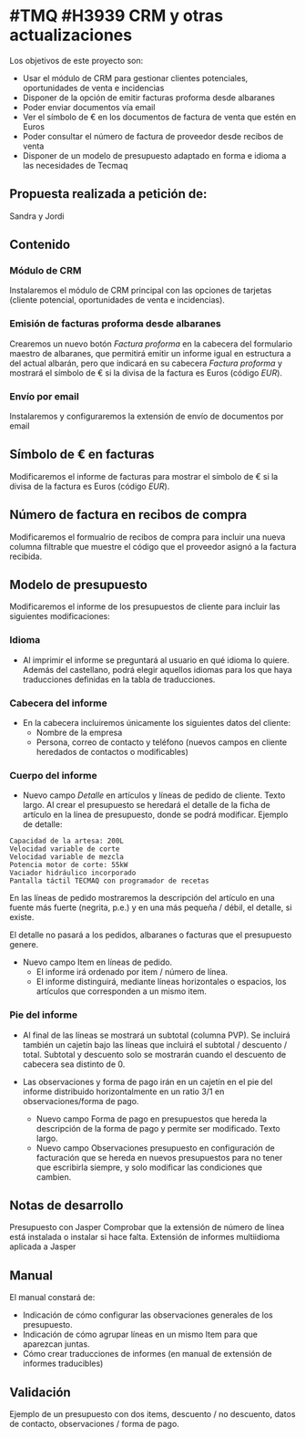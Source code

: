 # #TMQ #H3939 CRM y otras actualizaciones

Los objetivos de este proyecto son:
+ Usar el módulo de CRM para gestionar clientes potenciales, oportunidades de venta e incidencias
+ Disponer de la opción de emitir facturas proforma desde albaranes
+ Poder enviar documentos vía email
+ Ver el símbolo de € en los documentos de factura de venta que estén en Euros
+ Poder consultar el número de factura de proveedor desde recibos de venta
+ Disponer de un modelo de presupuesto adaptado en forma e idioma a las necesidades de Tecmaq

## Propuesta realizada a petición de:
Sandra y Jordi 

## Contenido

### Módulo de CRM
Instalaremos el módulo de CRM principal con las opciones de tarjetas (cliente potencial, oportunidades de venta e incidencias).

### Emisión de facturas proforma desde albaranes
Crearemos un nuevo botón *Factura proforma* en la cabecera del formulario maestro de albaranes, que permitirá emitir un informe igual en estructura a del actual albarán, pero que indicará en su cabecera *Factura proforma* y mostrará el símbolo de € si la divisa de la factura es Euros (código *EUR*).

### Envío por email
Instalaremos y configuraremos la extensión de envío de documentos por email

## Símbolo de € en facturas
Modificaremos el informe de facturas para mostrar el símbolo de € si la divisa de la factura es Euros (código *EUR*).

## Número de factura en recibos de compra
Modificaremos el formualrio de recibos de compra para incluir una nueva columna filtrable que muestre el código que el proveedor asignó a la factura recibida.

## Modelo de presupuesto
Modificaremos el informe de los presupuestos de cliente para incluir las siguientes modificaciones:

### Idioma
+ Al imprimir el informe se preguntará al usuario en qué idioma lo quiere. Además del castellano, podrá elegir aquellos idiomas para los que haya traducciones definidas en la tabla de traducciones.

### Cabecera del informe
+ En la cabecera incluiremos únicamente los siguientes datos del cliente:
    + Nombre de la empresa
    + Persona, correo de contacto y teléfono (nuevos campos en cliente heredados de contactos o modificables)

### Cuerpo del informe
+ Nuevo campo *Detalle* en artículos y líneas de pedido de cliente. Texto largo. Al crear el presupuesto se heredará el detalle de la ficha de artículo en la línea de presupuesto, donde se podrá modificar. Ejemplo de detalle:
```
Capacidad de la artesa: 200L
Velocidad variable de corte
Velocidad variable de mezcla
Potencia motor de corte: 55kW
Vaciador hidráulico incorporado
Pantalla táctil TECMAQ con programador de recetas
```
En las líneas de pedido mostraremos la descripción del artículo en una fuente más fuerte (negrita, p.e.) y en una más pequeña / débil, el detalle, si existe.

El detalle no pasará a los pedidos, albaranes o facturas que el presupuesto genere.

+ Nuevo campo Item en líneas de pedido.
    + El informe irá ordenado por item / número de línea. 
    + El informe distinguirá, mediante líneas horizontales o espacios, los artículos que corresponden a un mismo item.

### Pie del informe
+ Al final de las líneas se mostrará un subtotal (columna PVP). Se incluirá también un cajetín bajo las líneas que incluirá el subtotal / descuento / total. Subtotal y descuento solo se mostrarán cuando el descuento de cabecera sea distinto de 0.

+ Las observaciones y forma de pago irán en un cajetín en el pie del informe distribuido horizontalmente en un ratio 3/1 en observaciones/forma de pago.
    + Nuevo campo Forma de pago en presupuestos que hereda la descripción de la forma de pago y permite ser modificado. Texto largo.
    + Nuevo campo Observaciones presupuesto en configuración de facturación que se hereda en nuevos presupuestos para no tener que escribirla siempre, y solo modificar las condiciones que cambien.


## Notas de desarrollo
Presupuesto con Jasper
Comprobar que la extensión de número de línea está instalada o instalar si hace falta.
Extensión de informes multiidioma aplicada a Jasper


## Manual
El manual constará de:
+ Indicación de cómo configurar las observaciones generales de los presupuesto.
+ Indicación de cómo agrupar líneas en un mismo Item para que aparezcan juntas.
+ Cómo crear traducciones de informes (en manual de extensión de informes traducibles)


## Validación
Ejemplo de un presupuesto con dos items, descuento / no descuento, datos de contacto, observaciones / forma de pago.